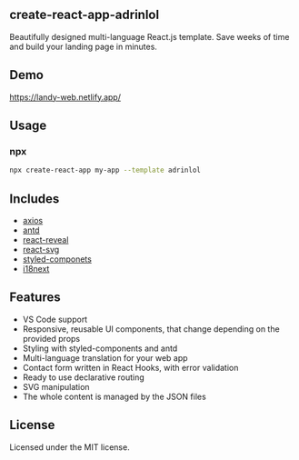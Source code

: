 ## create-react-app-adrinlol 
Beautifully designed multi-language React.js template. Save weeks of time and build your landing page in minutes.

## Demo

https://landy-web.netlify.app/

## Usage

### npx

```sh
npx create-react-app my-app --template adrinlol
```

## Includes

- [axios][axios]
- [antd][antd]
- [react-reveal][react-reveal]
- [react-svg][react-svg]
- [styled-componets][styled-componets]
- [i18next][i18next]

## Features

- VS Code support
- Responsive, reusable UI components, that change depending on the provided props
- Styling with styled-components and antd
- Multi-language translation for your web app
- Contact form written in React Hooks, with error validation
- Ready to use declarative routing
- SVG manipulation
- The whole content is managed by the JSON files

## License

Licensed under the MIT license.

<!-- prettier-ignore-start -->
[axios]: https://github.com/axios/axios
[antd]: https://github.com/ant-design/ant-design
[react-reveal]: https://github.com/rnosov/react-reveal
[react-svg]: https://www.npmjs.com/package/react-svg
[styled-componets]: https://github.com/styled-components/styled-components
[i18next]: https://github.com/i18next/i18next

<!-- prettier-ignore-end -->

